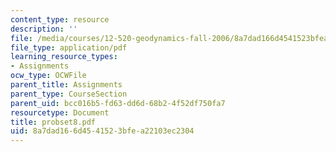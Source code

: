 ```yaml
---
content_type: resource
description: ''
file: /media/courses/12-520-geodynamics-fall-2006/8a7dad166d4541523bfea22103ec2304_probset8.pdf
file_type: application/pdf
learning_resource_types:
- Assignments
ocw_type: OCWFile
parent_title: Assignments
parent_type: CourseSection
parent_uid: bcc016b5-fd63-dd6d-68b2-4f52df750fa7
resourcetype: Document
title: probset8.pdf
uid: 8a7dad16-6d45-4152-3bfe-a22103ec2304
---
```

